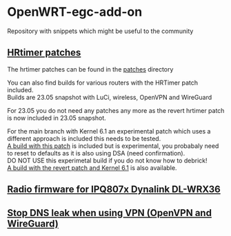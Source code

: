 # OpenWRT-egc-add-on
Repository with snippets which might be useful to the community

## [HRtimer patches](https://github.com/egc112/OpenWRT-egc-add-on/blob/main/patches/Severe%20performance%20degradation%20for%20IPQ806x-3.md)
The hrtimer patches can be found in the [patches](https://github.com/egc112/OpenWRT-egc-add-on/tree/main/patches/root) directory

You can also find builds for various routers with the HRTimer patch included.   
Builds are 23.05 snapshot with LuCi, wireless, OpenVPN and WireGuard

For 23.05 you do not need any patches any more as the revert hrtimer patch is now included in 23.05 snapshot.

For the main branch with Kernel 6.1 an experimental patch which uses a different approach is included this needs to be tested.  
[A build with this patch](https://github.com/egc112/OpenWRT-egc-add-on/tree/main/patches/root/6.1/build%20for%20R7800%20ansuel) is included but is experimental, you probabaly need to reset to defaults as it is also using DSA (need confirmation).  
DO NOT USE this experimetal build if you do not know how to debrick!  
[A build with the revert patch and Kernel 6.1](https://github.com/egc112/OpenWRT-egc-add-on/tree/main/patches/root/6.1/R7800-K6.1-stmmac) is also available.  

## [Radio firmware for IPQ807x Dynalink DL-WRX36](https://github.com/egc112/OpenWRT-egc-add-on/tree/main/DL-WRX36)  

## [Stop DNS leak when using VPN (OpenVPN and WireGuard)](https://github.com/egc112/OpenWRT-egc-add-on/tree/main/stop-dns-leak)
